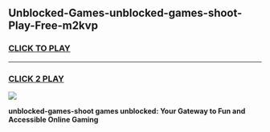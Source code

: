 
## Unblocked-Games-unblocked-games-shoot-Play-Free-m2kvp
<h3>
<a href="https://premium76.site?title=unblocked-games-shoot&ref=19M">CLICK TO PLAY</a></h3>
<hr>

<h3>
<a href="https://premium76.site?title=unblocked-games-shoot&ref=19M">CLICK 2 PLAY</a>
  
</h3>

<a href="https://premium76.site?title=unblocked-games-shoot&ref=19M"><img src="https://clearcache.store/games.png"></a>


**unblocked-games-shoot games unblocked: Your Gateway to Fun and Accessible Online Gaming**
